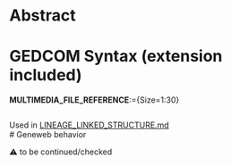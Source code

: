 ﻿# Abstract

# GEDCOM Syntax (extension included)

**MULTIMEDIA_FILE_REFERENCE**:={Size=1:30}
<pre>
</pre>
Used in <a href=Ged.LINEAGE_LINKED_STRUCTURE>LINEAGE_LINKED_STRUCTURE.md</a><br /># Geneweb behavior


:warning: to be continued/checked

